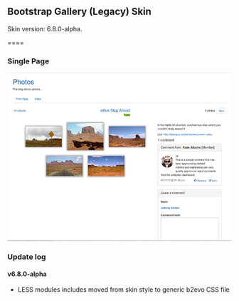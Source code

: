 ## Bootstrap Gallery (Legacy) Skin

Skin version: 6.8.0-alpha.

====

### Single Page

![disp=single](skinshot.jpg)

### Update log

#### v6.8.0-alpha
- LESS modules includes moved from skin style to generic b2evo CSS file